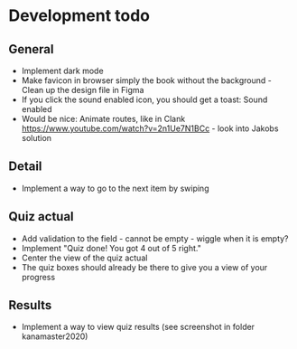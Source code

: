 # Development todo

## General

* Implement dark mode
* Make favicon in browser simply the book without the background - Clean up the design file in Figma
* If you click the sound enabled icon, you should get a toast: Sound enabled
* Would be nice: Animate routes, like in Clank https://www.youtube.com/watch?v=2n1Ue7N1BCc - look into Jakobs solution

## Detail

* Implement a way to go to the next item by swiping

## Quiz actual
 
* Add validation to the field - cannot be empty - wiggle when it is empty?
* Implement "Quiz done! You got 4 out of 5 right."
* Center the view of the quiz actual
* The quiz boxes should already be there to give you a view of your progress

## Results

* Implement a way to view quiz results (see screenshot in folder kanamaster2020)
